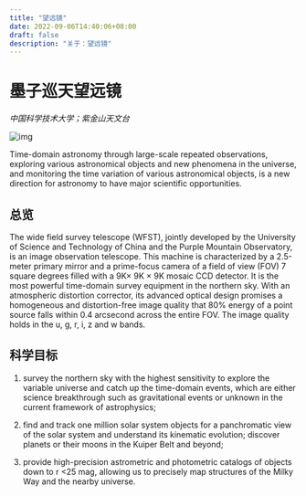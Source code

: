 ```yaml
---
title: "望远镜"
date: 2022-09-06T14:40:06+08:00
draft: false
description: "关于：望远镜"
---
```



# 墨子巡天望远镜

*中国科学技术大学；紫金山天文台*

![img](/images/f0c58ec3-38a1-4ddd-b5cc-fb11e79adbf9.jpg)

Time-domain astronomy through large-scale repeated observations, exploring various astronomical objects and new phenomena in the universe, and monitoring the time variation of various astronomical objects, is a new direction for astronomy to have major scientific opportunities.

## 总览

The wide field survey telescope (WFST), jointly developed by the University of Science and Technology of China and the Purple Mountain Observatory, is an image observation telescope. This machine is characterized by a 2.5-meter primary mirror and a prime-focus camera of a field of view (FOV) 7 square degrees filled with a 9K× 9K × 9K mosaic CCD detector. It is the most powerful time-domain survey equipment in the northern sky. With an atmospheric distortion corrector, its advanced optical design promises a homogeneous and distortion-free image quality that 80% energy of a point source falls within 0.4 arcsecond across the entire FOV. The image quality holds in the u, g, r, i, z and w bands.

## 科学目标

1. survey the northern sky with the highest sensitivity to explore the variable universe and catch up the time-domain events, which are either science breakthrough such as gravitational events or unknown in the current framework of astrophysics; 

2. find and track one million solar system objects for a panchromatic view of the solar system and understand its kinematic evolution; discover planets or their moons in the Kuiper Belt and beyond; 

3. provide high-precision astrometric and photometric catalogs of objects down to r <25 mag, allowing us to precisely map structures of the Milky Way and the nearby universe.

<!-- ![img](/images/icon_pdf.gif)[WFST_Design.pdf](http://wfst.ustc.edu.cn/_upload/article/files/62/8d/7f91de4b4d6aa062d5995c508d06/3bc5d5aa-4a6b-46d0-92df-1d7b894026ef.pdf) -->